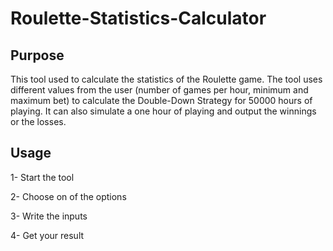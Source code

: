 # Roulette-Statistics-Calculator
## Purpose
This tool used to calculate the statistics of the Roulette game. The tool uses different values from the user (number of games per hour, minimum and maximum bet) to calculate the Double-Down Strategy for 50000 hours of playing. It can also simulate a one hour of playing and output the winnings or the losses.

## Usage
1- Start the tool

2- Choose on of the options

3- Write the inputs

4- Get your result
